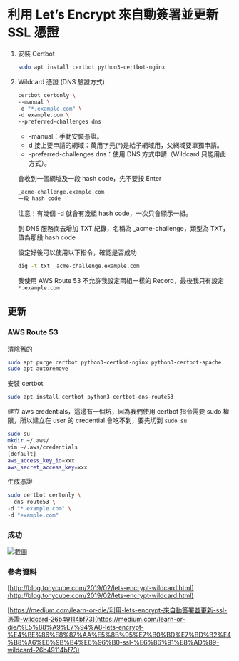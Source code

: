 # 利用 Let’s Encrypt 來自動簽署並更新 SSL 憑證

1. 安裝 Certbot

   ```bash
   sudo apt install certbot python3-certbot-nginx
   ```

2. Wildcard 憑證 (DNS 驗證方式)

    ```bash
    certbot certonly \
    --manual \
    -d "*.example.com" \
    -d example.com \
    --preferred-challenges dns
    ```

    - -manual：手動安裝憑證。
    - d 接上要申請的網域：萬用字元(\*)是給子網域用，父網域要單獨申請。
    - -preferred-challenges dns：使用 DNS 方式申請（Wildcard 只能用此方式）。

    會收到一個網址及一段 hash code，先不要按 Enter

    ```bash
    _acme-challenge.example.com
    一段 hash code
    ```

    注意！有幾個 -d 就會有幾組 hash code，一次只會顯示一組。

    到 DNS 服務商去增加 TXT 紀錄，名稱為 \_acme-challenge，類型為 TXT，值為那段 hash code

    設定好後可以使用以下指令，確認是否成功

    ```bash
    dig -t txt _acme-challenge.example.com
    ```

    我使用 AWS Route 53 不允許我設定兩組一樣的 Record，最後我只有設定 `*.example.com`

## 更新

### AWS Route 53

清除舊的

```bash
sudo apt purge certbot python3-certbot-nginx python3-certbot-apache
sudo apt autoremove
```

安裝 certbot

```bash
sudo apt install certbot python3-certbot-dns-route53
```

建立 aws credentials，這邊有一個坑，因為我們使用 certbot 指令需要 sudo 權限，所以建立在 user 的 credential 會吃不到，要先切到 `sudo su`

```bash
sudo su
mkdir ~/.aws/
vim ~/.aws/credentials
[default]
aws_access_key_id=xxx
aws_secret_access_key=xxx
```

生成憑證

```bash
sudo certbot certonly \
--dns-route53 \
-d "*.example.com" \
-d "example.com"
```

### 成功

![截圖](https://cdn.jsdelivr.net/gh/tc3oliver/ImageHosting/img/202206010923491.png)

### 參考資料

[http://blog.tonycube.com/2019/02/lets-encrypt-wildcard.html](http://blog.tonycube.com/2019/02/lets-encrypt-wildcard.html)

[https://medium.com/learn-or-die/利用-lets-encrypt-來自動簽署並更新-ssl-憑證-wildcard-26b49114bf73](https://medium.com/learn-or-die/%E5%88%A9%E7%94%A8-lets-encrypt-%E4%BE%86%E8%87%AA%E5%8B%95%E7%B0%BD%E7%BD%B2%E4%B8%A6%E6%9B%B4%E6%96%B0-ssl-%E6%86%91%E8%AD%89-wildcard-26b49114bf73)
